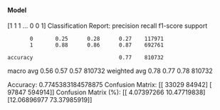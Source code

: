#### Model
[1 1 1 ... 0 0 1]
Classification Report:
              precision    recall  f1-score   support

           0       0.25      0.28      0.27    117971
           1       0.88      0.86      0.87    692761

    accuracy                           0.77    810732
   macro avg       0.56      0.57      0.57    810732
weighted avg       0.78      0.77      0.78    810732

Accuracy: 0.7745383184578875
Confusion Matrix:
[[ 33029  84942]
 [ 97847 594914]]
Confusion Matrix (%):
[[ 4.07397266 10.47719838]
 [12.06896977 73.37985919]]
